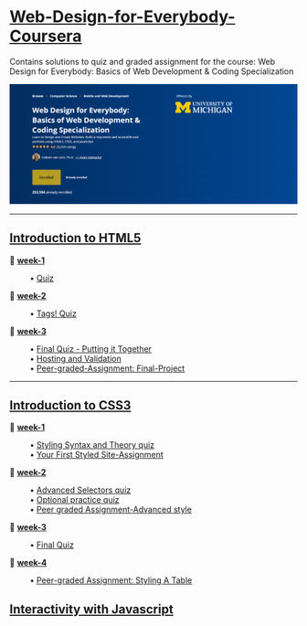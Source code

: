 # [Web-Design-for-Everybody-Coursera](https://www.coursera.org/specializations/web-design?)
Contains solutions to quiz and graded assignment for the course: Web Design for Everybody: Basics of Web Development &amp; Coding Specialization

![course image](/images/main.png)
<hr>

## [Introduction to HTML5](https://github.com/santhosh-programmer/Web-Design-for-Everybody-Coursera/tree/main/Introduction-to-HTML5)
🎈 [**week-1**](https://github.com/santhosh-programmer/Web-Design-for-Everybody-Coursera/tree/main/Introduction-to-HTML5/week-1)

<span>&nbsp;&nbsp;&nbsp;&nbsp;&nbsp;&nbsp;&nbsp;&nbsp;</span> • [Quiz](https://github.com/santhosh-programmer/Web-Design-for-Everybody-Coursera/blob/main/Introduction-to-HTML5/week-1/quiz.md)

🎈 [**week-2**](https://github.com/santhosh-programmer/Web-Design-for-Everybody-Coursera/tree/main/Introduction-to-HTML5/week-2)

<span>&nbsp;&nbsp;&nbsp;&nbsp;&nbsp;&nbsp;&nbsp;&nbsp;</span> • [Tags! Quiz](https://github.com/santhosh-programmer/Web-Design-for-Everybody-Coursera/blob/main/Introduction-to-HTML5/week-2/Tags!-quiz.md)

🎈 [**week-3**](https://github.com/santhosh-programmer/Web-Design-for-Everybody-Coursera/tree/main/Introduction-to-HTML5/week-3)

<span>&nbsp;&nbsp;&nbsp;&nbsp;&nbsp;&nbsp;&nbsp;&nbsp;</span> • [Final Quiz - Putting it Together](https://github.com/santhosh-programmer/Web-Design-for-Everybody-Coursera/blob/main/Introduction-to-HTML5/week-3/Final-Quiz-Putting-it-Together.md)<br>
<span>&nbsp;&nbsp;&nbsp;&nbsp;&nbsp;&nbsp;&nbsp;&nbsp;</span> • [Hosting and Validation](https://github.com/santhosh-programmer/Web-Design-for-Everybody-Coursera/blob/main/Introduction-to-HTML5/week-3/Hosting-and-Validation-quiz.md)<br>
<span>&nbsp;&nbsp;&nbsp;&nbsp;&nbsp;&nbsp;&nbsp;&nbsp;</span> • [Peer-graded-Assignment: Final-Project](https://github.com/santhosh-programmer/Web-Design-for-Everybody-Coursera/blob/main/Introduction-to-HTML5/week-3/Peer-graded-Assignment:Final-Project.html)
<hr>

## [Introduction to CSS3](https://github.com/santhosh-programmer/Web-Design-for-Everybody-Coursera/tree/main/Introduction-to-CSS3)

🎈 [**week-1**](https://github.com/santhosh-programmer/Web-Design-for-Everybody-Coursera/tree/main/Introduction-to-CSS3/week-1)

<span>&nbsp;&nbsp;&nbsp;&nbsp;&nbsp;&nbsp;&nbsp;&nbsp;</span> • [Styling Syntax and Theory quiz](Introduction-to-CSS3/week-1/Styling-Syntax-and-Theory-quiz.md)<br>
<span>&nbsp;&nbsp;&nbsp;&nbsp;&nbsp;&nbsp;&nbsp;&nbsp;</span> • [Your First Styled Site-Assignment](Introduction-to-CSS3/week-1/Your_First_Styled_Site-Assignment.css)

🎈 [**week-2**](https://github.com/santhosh-programmer/Web-Design-for-Everybody-Coursera/tree/main/Introduction-to-CSS3/week-2)

<span>&nbsp;&nbsp;&nbsp;&nbsp;&nbsp;&nbsp;&nbsp;&nbsp;</span> • [Advanced Selectors quiz](Introduction-to-CSS3/week-2/Advanced_Selectors-Quiz.md)<br>
<span>&nbsp;&nbsp;&nbsp;&nbsp;&nbsp;&nbsp;&nbsp;&nbsp;</span> • [Optional practice quiz](Introduction-to-CSS3/week-2/Optional_Practice_Quiz-Review.md)<br>
<span>&nbsp;&nbsp;&nbsp;&nbsp;&nbsp;&nbsp;&nbsp;&nbsp;</span> • [Peer graded Assignment-Advanced style](Introduction-to-CSS3/week-2/Peer_graded_Assignment-Advanced_Style.css)

🎈 [**week-3**](https://github.com/santhosh-programmer/Web-Design-for-Everybody-Coursera/tree/main/Introduction-to-CSS3/week-3)

<span>&nbsp;&nbsp;&nbsp;&nbsp;&nbsp;&nbsp;&nbsp;&nbsp;</span> • [Final Quiz](Introduction-to-CSS3/week-3/Final_Quiz.md)

🎈 [**week-4**](https://github.com/santhosh-programmer/Web-Design-for-Everybody-Coursera/tree/main/Introduction-to-CSS3/week-4)

<span>&nbsp;&nbsp;&nbsp;&nbsp;&nbsp;&nbsp;&nbsp;&nbsp;</span> • [Peer-graded Assignment: Styling A Table](Introduction-to-CSS3/week-4/Peer-graded_Assignment:Styling_A_Table.css)

## [Interactivity with Javascript](https://github.com/santhosh-programmer/Web-Design-for-Everybody-Coursera/tree/main/Interactivity-with-javascript)

